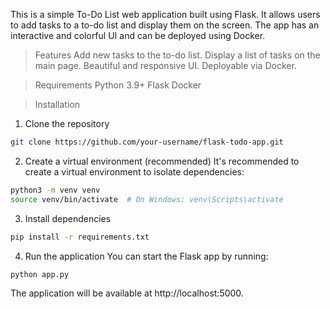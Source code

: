 This is a simple To-Do List web application built using Flask. It allows users to add tasks to a to-do list and display them on the screen. The app has an interactive and colorful UI and can be deployed using Docker.

>Features 
Add new tasks to the to-do list.
Display a list of tasks on the main page.
Beautiful and responsive UI.
Deployable via Docker.

>Requirements 
Python 3.9+
Flask
Docker

>Installation

1. Clone the repository
````bash
git clone https://github.com/your-username/flask-todo-app.git
````

2. Create a virtual environment (recommended)
It's recommended to create a virtual environment to isolate dependencies:
````bash
python3 -m venv venv
source venv/bin/activate  # On Windows: venv\Scripts\activate
````

3. Install dependencies
````bash
pip install -r requirements.txt
````

4. Run the application
You can start the Flask app by running:

````bash
python app.py
````
The application will be available at http://localhost:5000.
